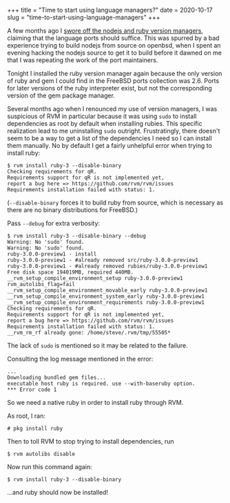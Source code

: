 +++
title = "Time to start using language managers?"
date = 2020-10-17
slug = "time-to-start-using-language-managers"
+++

A few months ago I [swore off the nodejs and ruby version managers](@/daily/time-to-stop-using-language-managers/index.md),
claiming that the language ports should suffice. This was spurred by a bad experience trying to
build nodejs from source on openbsd, when I spent an evening hacking the nodejs source to get it
to build before it dawned on me that I was repeating the work of the port maintainers.

Tonight I installed the ruby version manager again because the only version of ruby and gem I could
find in the FreeBSD ports collection was 2.6. Ports for later versions of the ruby interpreter exist,
but not the corresponding version of the gem package manager.

Several months ago when I renounced my use of version managers, I was suspicious of RVM in
particular because it was using `sudo` to install dependencies as root by default when installing
rubies. This specific realization lead to me uninstalling `sudo` outright. Frustratingly, there
doesn't seem to be a way to get a list of the dependencies I need so I can install them manually.
No by default I get a fairly unhelpful error when trying to install ruby:
```
$ rvm install ruby-3 --disable-binary
Checking requirements for qR.
Requirements support for qR is not implemented yet,
report a bug here => https://github.com/rvm/rvm/issues
Requirements installation failed with status: 1.
```
(`--disable-binary` forces it to build ruby from source, which is necessary as there are no
binary distributions for FreeBSD.)

Pass `--debug` for extra verbosity:
```
$ rvm install ruby-3 --disable-binary --debug
Warning: No 'sudo' found.
Warning: No 'sudo' found.
ruby-3.0.0-preview1 - install
ruby-3.0.0-preview1 - #already removed src/ruby-3.0.0-preview1
ruby-3.0.0-preview1 - #already removed rubies/ruby-3.0.0-preview1
Free disk space 194019MB, required 440MB.
__rvm_setup_compile_environment_setup ruby-3.0.0-preview1
rvm_autolibs_flag=fail
__rvm_setup_compile_environment_movable_early ruby-3.0.0-preview1
__rvm_setup_compile_environment_system_early ruby-3.0.0-preview1
__rvm_setup_compile_environment_requirements ruby-3.0.0-preview1
Checking requirements for qR.
Requirements support for qR is not implemented yet,
report a bug here => https://github.com/rvm/rvm/issues
Requirements installation failed with status: 1.
__rvm_rm_rf already gone: /home/steve/.rvm/tmp/55505*
```

The lack of `sudo` is mentioned so it may be related to the failure.

Consulting the log message mentioned in the error:
```
...
Downloading bundled gem files...
executable host ruby is required. use --with-baseruby option.
*** Error code 1
```

So we need a native ruby in order to install ruby through RVM.

As root, I ran:
```
# pkg install ruby
```

Then to toll RVM to stop trying to install dependencies, run
```
$ rvm autolibs disable
```

Now run this command again:
```
$ rvm install ruby-3 --disable-binary
```

...and ruby should now be installed!

